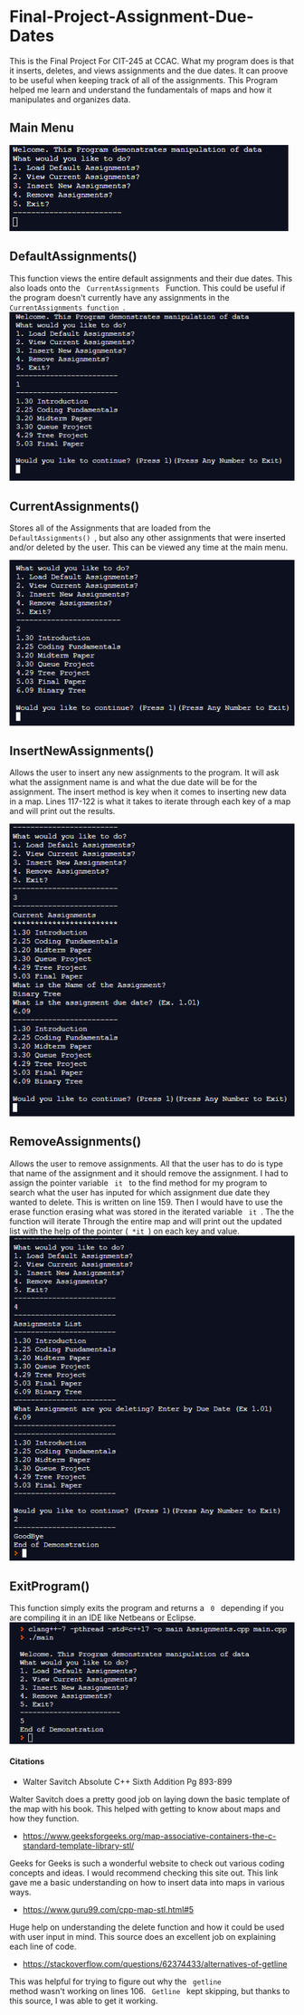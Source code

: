# Final-Project-Assignment-Due-Dates
This is the Final Project For CIT-245 at CCAC. What my program does is that it inserts, deletes, and views assignments and the due dates. It can proove
to be useful when keeping track of all of the assignments. This Program helped me learn and understand the fundamentals of maps and how it manipulates and
organizes data. 


## Main Menu
![](https://github.com/Gp32Prog66/Final-Project-Assignment-Due-Dates/blob/main/Screen%20Shots/Main-Menu.PNG)


## DefaultAssignments()
This function views the entire default assignments and their due dates. This also loads onto the <code> CurrentAssignments </code> Function. This could be useful if
the program doesn't currently have any assignments in the <code> CurrentAssignments function </code>.
![](https://github.com/Gp32Prog66/Final-Project-Assignment-Due-Dates/blob/main/Screen%20Shots/Load-Default-Assignments.PNG)

## CurrentAssignments()
Stores all of the Assignments that are loaded from the <code> DefaultAssignments() </code>, but also any other assignments that were inserted and/or deleted by the
user. This can be viewed any time at the main menu.

![Alt text](https://github.com/Gp32Prog66/Final-Project-Assignment-Due-Dates/blob/main/Screen%20Shots/Viewing-Assignments.PNG)

## InsertNewAssignments()
Allows the user to insert any new assignments to the program. It will ask what the assignment name is and what the due date will be for the assignment. The
insert method is key when it comes to inserting new data in a map. Lines 117-122 is what it takes to iterate through each key of a map and will print out the
results. 

![](https://github.com/Gp32Prog66/Final-Project-Assignment-Due-Dates/blob/main/Screen%20Shots/Inserting-Assignments.PNG)

## RemoveAssignments()
Allows the user to remove assignments. All that the user has to do is type that name of the assignment and it should remove the assignment. I had to assign the
pointer variable <code> it </code> to the find method for my program to search what the user has inputed for which assignment due date they wanted to delete. This 
is written on line 159. Then I would have to use the erase function erasing what was stored in the iterated variable <code> it </code>. The the function will 
iterate Through the entire map and will print out the updated list with the help of the pointer (<code> *it </code>) on each key and value.  
![](https://github.com/Gp32Prog66/Final-Project-Assignment-Due-Dates/blob/main/Screen%20Shots/Deleting-Assignments.PNG)

## ExitProgram()
This function simply exits the program and returns a <code> 0 </code> depending if you are compiling it in an IDE like Netbeans or Eclipse.
![](https://github.com/Gp32Prog66/Final-Project-Assignment-Due-Dates/blob/main/Screen%20Shots/Exit.PNG)

#### Citations
+ Walter Savitch Absolute C++ Sixth Addition  Pg 893-899

Walter Savitch does a pretty good job on laying down the basic template of the map with his book. This helped with getting to know about
maps and how they function. 

+ <https://www.geeksforgeeks.org/map-associative-containers-the-c-standard-template-library-stl/>

Geeks for Geeks is such a wonderful website to check out various coding concepts and ideas. I would recommend checking this
site out. This link gave me a basic understanding on how to insert data into maps in various ways. 

+ <https://www.guru99.com/cpp-map-stl.html#5> 

Huge help on understanding the delete function and how it could be used with user input in mind. This source does an excellent job
on explaining each line of code.

+ <https://stackoverflow.com/questions/62374433/alternatives-of-getline>

This was helpful for trying to figure out why the <code> getline </code> method wasn't working on lines 106. <code> Getline </code> kept skipping,
but thanks to this source, I was able to get it working. 
